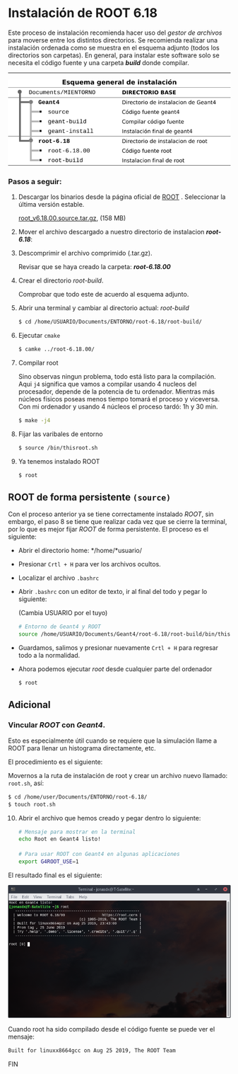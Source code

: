 # Instalación de ROOT 6.18

Este proceso de instalación recomienda hacer uso del *gestor de archivos* para moverse entre los distintos directorios. Se recomienda realizar una instalación ordenada como se muestra en el esquema adjunto (todos los directorios son carpetas). En general, para instalar este software solo se necesita el código fuente y una carpeta ***build*** donde compilar.

----



![](/images-png/path6565.png)

### Pasos a seguir:

1. Descargar los binarios desde la página oficial de [ROOT](https://root.cern.ch/downloading-root) . Seleccionar la última versión estable. 

   [root_v6.18.00.source.tar.gz](https://root.cern/download/root_v6.18.00.source.tar.gz), (158 MB)

2. Mover el archivo descargado a nuestro directorio de instalacion ***root-6.18***:

3. Descomprimir el archivo comprimido (.tar.gz). 

   Revisar que se haya creado la carpeta: ***root-6.18.00***

4. Crear el directorio *root-build*.

   Comprobar que todo este de acuerdo al esquema adjunto.

5. Abrir una terminal y cambiar al directorio actual: *root-build*

   ```bash
   $ cd /home/USUARIO/Documents/ENTORNO/root-6.18/root-build/
   ```

6. Ejecutar `cmake`

   ```bash
   $ camke ../root-6.18.00/
   ```

7. Compilar root

   Sino observas ningun problema, todo está listo para la compilación. Aqui `j4` significa que vamos a compilar usando 4 nucleos del procesador,  depende de la potencia de tu ordenador.  Mientras más núcleos físicos poseas menos tiempo tomará el proceso y viceversa. Con mi ordenador y usando 4 núcleos el proceso tardó: 1h y 30 min.

   ```bash
   $ make -j4
   ```

8. Fijar las varibales de entorno
   ```bash
   $ source /bin/thisroot.sh
   ```

9. Ya tenemos instalado ROOT

   ```bash
   $ root
   ```




## ROOT de forma persistente `(source)`

Con el proceso anterior ya se tiene correctamente instalado *ROOT*, sin embargo, el paso 8 se tiene que realizar cada vez que se cierre la terminal, por lo que es mejor fijar *ROOT* de forma persistente. El proceso es el siguiente:

   - Abrir el directorio home: */home/*usuario/

   - Presionar `Crtl + H` para ver los archivos ocultos.

   - Localizar el archivo `.bashrc`

   - Abrir `.bashrc` con un editor de texto, ir al final del todo y pegar lo siguiente:

     (Cambia USUARIO por el tuyo)

     ```bash
     # Entorno de Geant4 y ROOT
     source /home/USUARIO/Documents/Geant4/root-6.18/root-build/bin/thisroot.sh
     ```

- Guardamos, salimos y presionar nuevamente `Crtl + H` para regresar todo a la normalidad.

* Ahora podemos ejecutar *root* desde cualquier parte del ordenador

   ```bash
   $ root
   ```



## Adicional

### Vincular *ROOT* con *Geant4*. 

Esto es especialmente útil cuando se requiere que la simulación llame a ROOT para llenar un histograma directamente, etc.  

El procedimiento es el siguiente:

Movernos a la ruta de instalación de root y crear un archivo nuevo llamado: `root.sh`, así:

   ```bash
   $ cd /home/user/Documents/ENTORNO/root-6.18/
   $ touch root.sh
   ```

10. Abrir el archivo que hemos creado y pegar dentro lo siguiente:

    ```bash
    # Mensaje para mostrar en la terminal
    echo Root en Geant4 listo!
    
    # Para usar ROOT con Geant4 en algunas aplicaciones
    export G4ROOT_USE=1
    ```

  

El resultado final es el siguiente:

![](/ROOT/root-final.png)

Cuando root ha sido compilado desde el código fuente se puede ver el mensaje:

```bash
Built for linuxx8664gcc on Aug 25 2019, The ROOT Team
```

FIN
